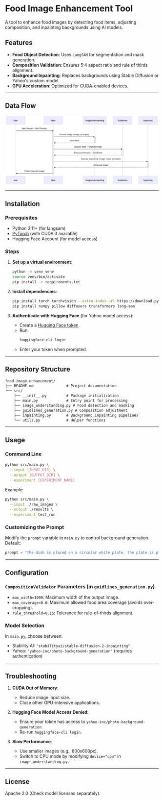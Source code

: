 # Food Image Enhancement Tool

A tool to enhance food images by detecting food items, adjusting composition, and inpainting backgrounds using AI models.

## Features

- **Food Object Detection**: Uses `LangSAM` for segmentation and mask generation.
- **Composition Validation**: Ensures 5:4 aspect ratio and rule of thirds alignment.
- **Background Inpainting**: Replaces backgrounds using Stable Diffusion or Yahoo's custom model.
- **GPU Acceleration**: Optimized for CUDA-enabled devices.

---

## Data Flow

![Data Flow](dataflow.png)

---

## Installation

### Prerequisites

- Python 3.11+ (for langsam)
- [PyTorch](https://pytorch.org/) (with CUDA if available)
- Hugging Face Account (for model access)

### Steps

1. **Set up a virtual environment**:

   ```bash
   python -m venv venv
   source venv/bin/activate
   pip install -r requirements.txt
   ```

2. **Install dependencies**:

   ```bash
   pip install torch torchvision --extra-index-url https://download.pytorch.org/whl/cu117  # Adjust CUDA version as needed
   pip install numpy pillow diffusers transformers lang-sam
   ```

3. **Authenticate with Hugging Face** (for Yahoo model access):
   - Create a [Hugging Face token](https://huggingface.co/settings/tokens).
   - Run:
     ```bash
     huggingface-cli login
     ```
   - Enter your token when prompted.

---

## Repository Structure

```
food-image-enhancement/
├── README.md               # Project documentation
└── src/
    ├── __init__.py         # Package initialization
    ├── main.py             # Entry point for processing
    ├── image_understanding.py # Food detection and masking
    ├── guidlines_generation.py # Composition adjustment
    ├── inpainting.py       # Background inpainting pipelines
    └── utils.py            # Helper functions
```

---

## Usage

### Command Line

```bash
python src/main.py \
  --input [INPUT_DIR] \
  --output [OUTPUT_DIR] \
  --experiment [EXPERIMENT_NAME]
```

Example:

```bash
python src/main.py \
  --input ./raw_images \
  --output ./results \
  --experiment test_run
```

### Customizing the Prompt

Modify the `prompt` variable in `main.py` to control background generation. Default:

```python
prompt = "the dish is placed on a circular white plate. the plate is placed on a wooden table. Clean table"
```

---

## Configuration

### `CompositionValidator` Parameters (in `guidlines_generation.py`)

- `max_width=1000`: Maximum width of the output image.
- `max_coverage=0.6`: Maximum allowed food area coverage (avoids over-cropping).
- `rule_threshold=0.15`: Tolerance for rule-of-thirds alignment.

### Model Selection

In `main.py`, choose between:

- Stability AI: `"stabilityai/stable-diffusion-2-inpainting"`
- Yahoo: `"yahoo-inc/photo-background-generation"` (requires authentication)

---

## Troubleshooting

1. **CUDA Out of Memory**:

   - Reduce image input size.
   - Close other GPU-intensive applications.

2. **Hugging Face Model Access Denied**:

   - Ensure your token has access to `yahoo-inc/photo-background-generation`.
   - Re-run `huggingface-cli login`.

3. **Slow Performance**:
   - Use smaller images (e.g., 800x600px).
   - Switch to CPU mode by modifying `device="cpu"` in `image_understanding.py`.

---

## License

Apache 2.0 (Check model licenses separately).

